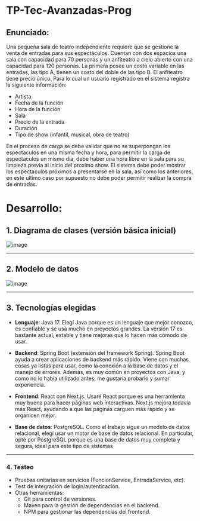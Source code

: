 # TP-Tec-Avanzadas-Prog
## Enunciado:
Una pequeña sala de teatro independiente requiere que se gestione la venta de entradas para sus espectáculos. Cuentan con dos espacios una sala con capacidad para 70 personas y un anfiteatro a cielo abierto con una capacidad para 120 personas. La primera posee un costo variable en las entradas, las tipo A, tienen un costo del doble de las tipo B. El anfiteatro tiene precio único.
Para lo cual un usuario registrado en el sistema registra la siguiente información:
- Artista
- Fecha de la función
- Hora de la función
- Sala
- Precio de la entrada
- Duración
- Tipo de show (infantil, musical, obra de teatro)

En el proceso de carga se debe validar que no se superpongan los espectaculos en una misma fecha y hora, para permitir la carga de espectaculos un mismo día, debe haber una hora libre en la sala para su limpieza previa al inicio del proximo show. El sistema debe poder mostrar los espectaculos próximos a presentarse en la sala, así como los anteriores, en este ultimo caso por supuesto no debe poder permitir realizar la compra de entradas.

# Desarrollo:
## 1. **Diagrama de clases (versión básica inicial)**

![image](https://github.com/user-attachments/assets/7f150312-d60b-41e6-b924-ffe3964dd208)

---

## 2. **Modelo de datos**

![image](https://github.com/user-attachments/assets/ce049bc1-53c8-4460-bd7f-96ea34048597)

---

## 3. **Tecnologías elegidas**

- **Lenguaje**: Java 17.
Elegí Java porque es un lenguaje que mejor conozco, es confiable y se usa mucho en proyectos grandes. La versión 17 es bastante actual, estable y tiene mejoras que lo hacen más cómodo de usar.

- **Backend**: Spring Boot (extensión del framework Spring).
Spring Boot ayuda a crear aplicaciones de backend más rápido. Viene con muchas cosas ya listas para usar, como la conexión a la base de datos y el manejo de errores. Además, es muy común en proyectos con Java, y como no lo habia utilizado antes, me gustaría probarlo y sumar experiencia.

- **Frontend**: React con Next.js.
Usaré React porque es una herramienta muy buena para hacer páginas web interactivas. Next.js mejora todavía más React, ayudando a que las páginas carguen más rápido y se organicen mejor.

- **Base de datos**: PostgreSQL.
Como el trabajo sigue un modelo de datos relacional, elegí usar un motor de base de datos relacional. En particular, opté por PostgreSQL porque es una base de datos muy completa y segura, ideal para este tipo de sistemas

---

### 4. **Testeo**

- Pruebas unitarias en servicios (FuncionService, EntradaService, etc).
- Test de integración de login/autenticación.
- Otras herramientas:
    - Git para control de versiones.
    - Maven para la gestión de dependencias en el backend.
    - NPM para gestionar las dependencias del frontend.
